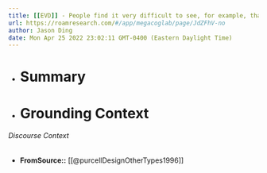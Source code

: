 ```yaml
---
title: [[EVD]] - People find it very difficult to see, for example, that objects with well known uses or functions can be employed in new or unusual ways to develop an innovative solution to a problem or to solve a problem that requires innovation. - [[@purcellDesignOtherTypes1996]]
url: https://roamresearch.com/#/app/megacoglab/page/JdZFhV-no
author: Jason Ding
date: Mon Apr 25 2022 23:02:11 GMT-0400 (Eastern Daylight Time)
---
```


- # Summary
- # Grounding Context

###### Discourse Context

- **FromSource::** [[@purcellDesignOtherTypes1996]]
